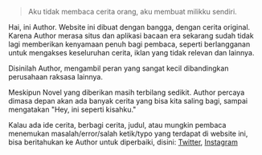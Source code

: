 > Aku tidak membaca cerita orang, aku membuat milikku sendiri.

Hai, ini Author. Website ini dibuat dengan bangga, dengan cerita original. Karena Author merasa situs dan aplikasi bacaan era sekarang sudah tidak lagi memberikan kenyamaan penuh bagi pembaca, seperti berlangganan untuk mengakses keseluruhan cerita, iklan yang tidak relevan dan lainnya.

Disinilah Author, mengambil peran yang sangat kecil dibandingkan perusahaan raksasa lainnya.

Meskipun Novel yang diberikan masih terbilang sedikit. Author percaya dimasa depan akan ada banyak cerita yang bisa kita saling bagi, sampai mengatakan "Hey, ini seperti kisahku."

Kalau ada ide cerita, berbagi cerita, judul, atau mungkin pembaca menemukan masalah/error/salah ketik/typo yang terdapat di website ini, bisa beritahukan ke Author untuk diperbaiki, disini: [Twitter](https://x.com/AuthorNove83836?t=Pcp2EUDH7IJyETf2A5xSKw&s=09), [Instagram](https://www.instagram.com/authornovel527?igsh=aG84eDcxNmJmZXFi)
